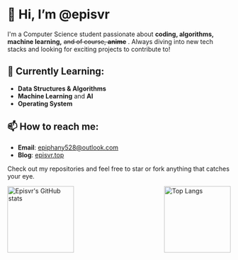 # 👋 Hi, I’m @episvr

I'm a Computer Science student passionate about **coding, algorithms, machine learning,**  ~~and of course, **anime**~~ . Always diving into new tech stacks and looking for exciting projects to contribute to!

## 🌱 Currently Learning:

- **Data Structures & Algorithms**  
- **Machine Learning** and **AI**  
- **Operating System** 

## 📫 How to reach me:

- **Email**: epiphany528@outlook.com
- **Blog**: [episvr.top](https://episvr.top)


Check out my repositories and feel free to star or fork anything that catches your eye.

<div style="display: flex; justify-content: space-between;">
    <img src="https://github-readme-stats.vercel.app/api?username=episvr&show_icons=true&theme=dark" alt="Episvr's GitHub stats" style="height: 150px;"/>
    <img src="https://github-readme-stats.vercel.app/api/top-langs/?username=episvr&layout=compact&theme=dark" alt="Top Langs" style="height: 150px;"/>
</div>

<!---
episvr/episvr is a ✨ special ✨ repository because its `README.md` (this file) appears on your GitHub profile.
You can click the Preview link to take a look at your changes.
--->
